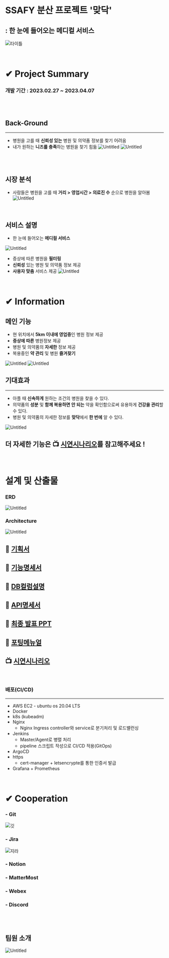 # SSAFY 분산 프로젝트 '맞닥'

## : 한 눈에 들어오는 메디컬 서비스

![타이틀](DOCS/images/%ED%83%80%EC%9D%B4%ED%8B%80.png)

<br>

# ✔ Project Summary

### 개발 기간 : 2023.02.27 ~ 2023.04.07

  <br>
  <br>

## Back-Ground

---

- 병원을 고를 때 **신뢰성 있는** 병원 및 의약품 정보를 찾기 어려움
- 내가 원하는 **니즈를 충족**하는 병원을 찾기 힘듦
  ![Untitled](DOCS/images/start.png)
  ![Untitled](DOCS/images/%ED%94%84%EB%A1%A4%EB%A1%9C%EA%B7%B82.png)

<br>
<br>

## 시장 분석

- 사람들은 병원을 고를 때 **거리 > 영업시간 > 의료진 수** 순으로 병원을 알아봄
  ![Untitled](DOCS/images/%EC%8B%9C%EC%9E%A5%EB%B6%84%EC%84%9D.png)

  <br>

## 서비스 설명

- 한 눈에 들어오는 **메디컬 서비스**

![Untitled](DOCS/images/%EC%84%9C%EB%B9%84%EC%8A%A4%EC%86%8C%EA%B0%9C1.png)

- 증상에 따른 병원을 **필터링**
- **신뢰성** 있는 병원 및 의약품 정보 제공
- **사용자 맞춤** 서비스 제공
  ![Untitled](DOCS/images/%EC%84%9C%EB%B9%84%EC%8A%A4%EC%86%8C%EA%B0%9C2.png)

<br>

# ✔ Information

## 메인 기능

- 현 위치에서 **5km 이내에 영업중**인 병원 정보 제공
- **증상에 따른** 병원정보 제공
- 병원 및 의약품의 **자세한** 정보 제공
- 복용중인 **약 관리** 및 병원 **즐겨찾기**
  <br>

![Untitled](DOCS/images/%EC%8B%9C%EC%97%B0%EC%8B%9C%EB%82%98%EB%A6%AC%EC%98%A4/Untitled%204.png)
![Untitled](DOCS/images/%EC%8B%9C%EC%97%B0%EC%8B%9C%EB%82%98%EB%A6%AC%EC%98%A4/Untitled%2020.png)

## 기대효과

---

- 아플 때 **신속하게** 원하는 조건의 병원을 찾을 수 있다.
- 의약품의 **성분** 및 **함께 복용하면 안 되는** 약을 확인함으로써 유용하게 **건강을 관리**할 수 있다.
- 병원 및 의약품의 자세한 정보를 **맞닥**에서 **한 번에** 알 수 있다.

![Untitled](DOCS/images/%EA%B8%B0%EB%8C%80%ED%9A%A8%EA%B3%BC.png)

## 더 자세한 기능은 📺 [시연시나리오](./DOCS/시연시나리오.md)를 참고해주세요 !

<br>

# 설계 및 산출물

### ERD

![Untitled](DOCS/images/erd.png)

### Architecture

![Untitled](DOCS/images/%EC%95%84%ED%82%A4%ED%85%8D%EC%B2%98.JPG)

## 🏣 [기획서](./DOCS/맞닥_기획서.md)

## 📜 [기능명세서](./DOCS/기능명세서.md)

## 🔑 [DB컬럼설명](./DOCS/DB컬럼설명.md)

## 📡 [API명세서](./DOCS/API명세서.md)

## 📎 [최종 발표 PPT](./DOCS/%EB%A7%9E%EB%8B%A5-%EC%B5%9C%EC%A2%85%EB%B0%9C%ED%91%9C.pdf)

## 🏹 [포팅메뉴얼](./DOCS/%ED%8F%AC%ED%8C%85%EB%A7%A4%EB%89%B4%EC%96%BC.md)

## 📺 [시연시나리오](./DOCS/시연시나리오.md)

<br>

### 배포(CI/CD)

---

- AWS EC2 - ubuntu os 20.04 LTS
- Docker
- k8s (kubeadm)
- Nginx
  - Nginx Ingress controller와 service로 분기처리 및 로드밸런싱
- Jenkins
  - Master/Agent로 병렬 처리
  - pipeline 스크립트 작성으로 CI/CD 적용(GitOps)
- ArgoCD
- https
  - cert-manager + letsencrypte를 통한 인증서 발급
- Grafana + Prometheus

<br>

# ✔ Cooperation

### - Git

![깃](/DOCS/images/git.png)

### - Jira

![지라](/DOCS/images/jira.png)

### - Notion

### - MatterMost

### - Webex

### - Discord

<br><br>

## 팀원 소개

![Untitled](/DOCS/images/%ED%8C%80%EC%9B%90%EC%86%8C%EA%B0%9C.png)
